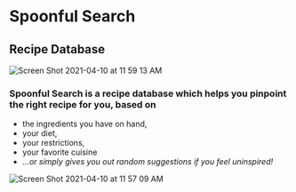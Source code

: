 
# Spoonful Search
## Recipe Database
![Screen Shot 2021-04-10 at 11 59 13 AM](https://user-images.githubusercontent.com/67484805/114607820-fa9d2080-9c6a-11eb-902a-efd60cb3de26.png)

### Spoonful Search is a recipe database which helps you pinpoint the right recipe for you, based on 
- the ingredients you have on hand, 
- your diet, 
- your restrictions, 
- your favorite cuisine
- *...or simply gives you out random suggestions if you feel uninspired!*

![Screen Shot 2021-04-10 at 11 57 09 AM](https://user-images.githubusercontent.com/67484805/114607904-13a5d180-9c6b-11eb-8f45-ff846967ac98.png)



